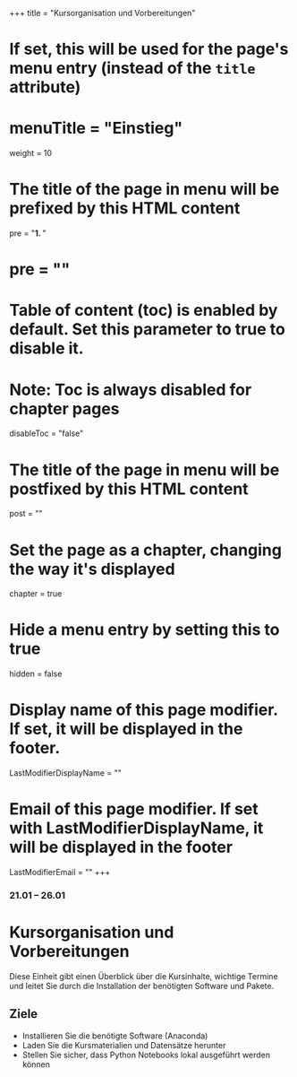 +++
title = "Kursorganisation und Vorbereitungen"
# If set, this will be used for the page's menu entry (instead of the `title` attribute)
# menuTitle = "Einstieg"
weight = 10
# The title of the page in menu will be prefixed by this HTML content
 pre = "<b>1. </b>"
# pre = "<i class='fab fa-github'></i>"
# Table of content (toc) is enabled by default. Set this parameter to true to disable it.
# Note: Toc is always disabled for chapter pages
disableToc = "false"
# The title of the page in menu will be postfixed by this HTML content
post = ""
# Set the page as a chapter, changing the way it's displayed
chapter = true
# Hide a menu entry by setting this to true
hidden = false
# Display name of this page modifier. If set, it will be displayed in the footer.
LastModifierDisplayName = ""
# Email of this page modifier. If set with LastModifierDisplayName, it will be displayed in the footer
LastModifierEmail = ""
+++ 

### 21.01 – 26.01

# Kursorganisation und Vorbereitungen


Diese Einheit gibt einen Überblick über die Kursinhalte, wichtige Termine und leitet Sie durch die Installation der benötigten Software und Pakete.

## Ziele

- Installieren Sie die benötigte Software (Anaconda)
- Laden Sie die Kursmaterialien und Datensätze herunter 
- Stellen Sie sicher, dass Python Notebooks lokal ausgeführt werden können







